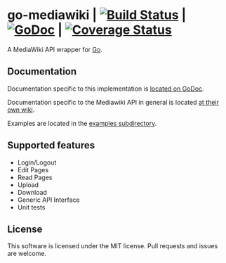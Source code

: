 go-mediawiki | [![Build Status](https://drone.io/github.com/sadbox/mediawiki/status.png)](https://drone.io/github.com/sadbox/mediawiki/latest) | [![GoDoc](https://godoc.org/github.com/sadbox/mediawiki?status.png)](http://godoc.org/github.com/sadbox/mediawiki) | [![Coverage Status](https://coveralls.io/repos/sadbox/mediawiki/badge.png?branch=master)](https://coveralls.io/r/sadbox/mediawiki?branch=master)
========
A MediaWiki API wrapper for [Go](http://golang.org/).

Documentation
-------------
Documentation specific to this implementation is [located on GoDoc](https://godoc.org/github.com/sadbox/mediawiki).

Documentation specific to the Mediawiki API in general is located [at their own wiki](http://www.mediawiki.org/wiki/API:Main_page).

Examples are located in the [examples subdirectory](/examples).


Supported features
----
* Login/Logout
* Edit Pages
* Read Pages
* Upload
* Download
* Generic API Interface
* Unit tests

License
-------
This software is licensed under the MIT license. Pull requests and issues are welcome.
